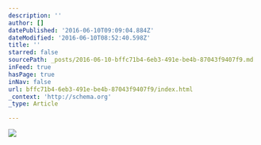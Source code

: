 ```yaml
---
description: ''
author: []
datePublished: '2016-06-10T09:09:04.884Z'
dateModified: '2016-06-10T08:52:40.598Z'
title: ''
starred: false
sourcePath: _posts/2016-06-10-bffc71b4-6eb3-491e-be4b-87043f9407f9.md
inFeed: true
hasPage: true
inNav: false
url: bffc71b4-6eb3-491e-be4b-87043f9407f9/index.html
_context: 'http://schema.org'
_type: Article

---
```

![](https://the-grid-user-content.s3-us-west-2.amazonaws.com/893b4099-eccc-427c-937c-c86fed325b1e.jpg)